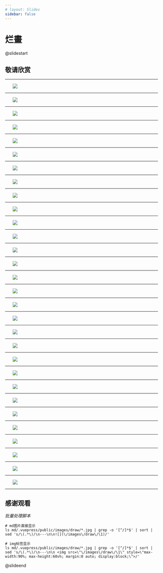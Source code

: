 ```yaml
---
# layout: Slides
sidebar: false
---
```

# 烂畫


@slidestart
## 敬请欣赏

---

 <img src="/images/draw/1717238759072.jpg" style="max-width:90%; max-height:60vh; margin:0 auto; display:block;">

---

 <img src="/images/draw/1717939930133.jpg" style="max-width:90%; max-height:60vh; margin:0 auto; display:block;">

---

 <img src="/images/draw/1747266866631.jpg" style="max-width:90%; max-height:60vh; margin:0 auto; display:block;">

---

 <img src="/images/draw/1747266874606.jpg" style="max-width:90%; max-height:60vh; margin:0 auto; display:block;">

---

 <img src="/images/draw/1747266884390.jpg" style="max-width:90%; max-height:60vh; margin:0 auto; display:block;">

---

 <img src="/images/draw/1747266890106.jpg" style="max-width:90%; max-height:60vh; margin:0 auto; display:block;">

---

 <img src="/images/draw/1747266895957.jpg" style="max-width:90%; max-height:60vh; margin:0 auto; display:block;">

---

 <img src="/images/draw/1747266902319.jpg" style="max-width:90%; max-height:60vh; margin:0 auto; display:block;">

---

 <img src="/images/draw/1747266908915.jpg" style="max-width:90%; max-height:60vh; margin:0 auto; display:block;">

---

 <img src="/images/draw/1747266916961.jpg" style="max-width:90%; max-height:60vh; margin:0 auto; display:block;">

---

 <img src="/images/draw/1747266928506.jpg" style="max-width:90%; max-height:60vh; margin:0 auto; display:block;">

---

 <img src="/images/draw/1747266934428.jpg" style="max-width:90%; max-height:60vh; margin:0 auto; display:block;">

---

 <img src="/images/draw/1747266942701.jpg" style="max-width:90%; max-height:60vh; margin:0 auto; display:block;">

---

 <img src="/images/draw/1747266947882.jpg" style="max-width:90%; max-height:60vh; margin:0 auto; display:block;">

---

 <img src="/images/draw/1747266954375.jpg" style="max-width:90%; max-height:60vh; margin:0 auto; display:block;">

---

 <img src="/images/draw/1747266960461.jpg" style="max-width:90%; max-height:60vh; margin:0 auto; display:block;">

---

 <img src="/images/draw/1747266967691.jpg" style="max-width:90%; max-height:60vh; margin:0 auto; display:block;">

---

 <img src="/images/draw/1747266973605.jpg" style="max-width:90%; max-height:60vh; margin:0 auto; display:block;">

---

 <img src="/images/draw/1747266980483.jpg" style="max-width:90%; max-height:60vh; margin:0 auto; display:block;">

---

 <img src="/images/draw/1747266990314.jpg" style="max-width:90%; max-height:60vh; margin:0 auto; display:block;">

---

 <img src="/images/draw/1747266997332.jpg" style="max-width:90%; max-height:60vh; margin:0 auto; display:block;">

---

 <img src="/images/draw/1747267003031.jpg" style="max-width:90%; max-height:60vh; margin:0 auto; display:block;">

---

 <img src="/images/draw/1747267009237.jpg" style="max-width:90%; max-height:60vh; margin:0 auto; display:block;">

---

 <img src="/images/draw/1747267014539.jpg" style="max-width:90%; max-height:60vh; margin:0 auto; display:block;">

---

 <img src="/images/draw/1747267021504.jpg" style="max-width:90%; max-height:60vh; margin:0 auto; display:block;">

---

 <img src="/images/draw/1747267035125.jpg" style="max-width:90%; max-height:60vh; margin:0 auto; display:block;">

---

 <img src="/images/draw/1747267042934.jpg" style="max-width:90%; max-height:60vh; margin:0 auto; display:block;">

---

 <img src="/images/draw/1747267049496.jpg" style="max-width:90%; max-height:60vh; margin:0 auto; display:block;">

---

 <img src="/images/draw/1747267060036.jpg" style="max-width:90%; max-height:60vh; margin:0 auto; display:block;">

---

 <img src="/images/draw/1747267065834.jpg" style="max-width:90%; max-height:60vh; margin:0 auto; display:block;">

---

## 感谢观看

*批量处理脚本*
```shell
# md图片直接显示
ls md/.vuepress/public/images/draw/*.jpg | grep -o '[^/]*$' | sort | sed 's/\(.*\)/\n---\n\n![](\/images\/draw\/\1)/'

# img标签显示
ls md/.vuepress/public/images/draw/*.jpg | grep -o '[^/]*$' | sort | sed 's/\(.*\)/\n---\n\n <img src=\"\/images\/draw\/\1\" style=\"max-width:90%; max-height:60vh; margin:0 auto; display:block;\">/'

```



@slideend